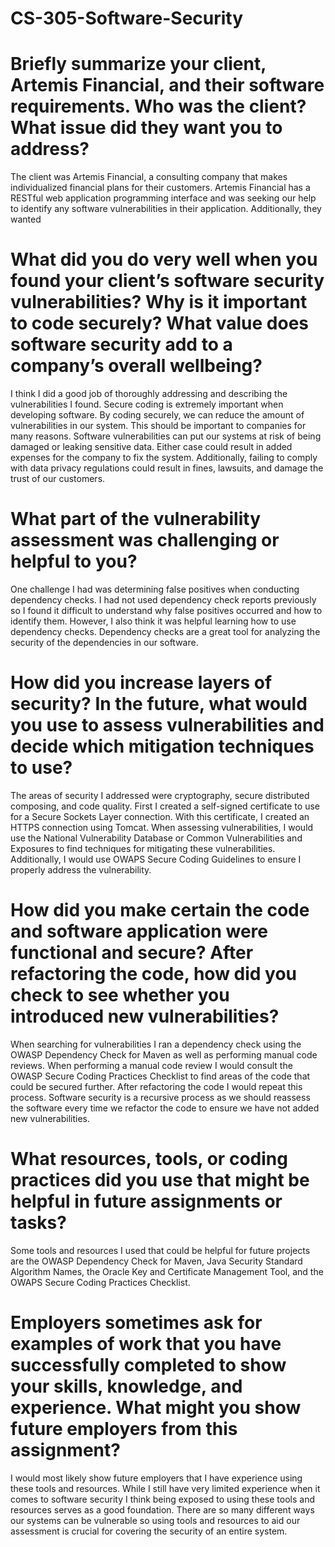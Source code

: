 # CS-305-Software-Security

# Briefly summarize your client, Artemis Financial, and their software requirements. Who was the client? What issue did they want you to address?
The client was Artemis Financial, a consulting company that makes individualized financial plans for their customers. Artemis Financial has a RESTful web application programming interface and was seeking our help to identify any software vulnerabilities in their application. Additionally, they wanted 

# What did you do very well when you found your client’s software security vulnerabilities? Why is it important to code securely? What value does software security add to a company’s overall wellbeing?
I think I did a good job of thoroughly addressing and describing the vulnerabilities I found. Secure coding is extremely important when developing software. By coding securely, we can reduce the amount of vulnerabilities in our system. This should be important to companies for many reasons. Software vulnerabilities can put our systems at risk of being damaged or leaking sensitive data. Either case could result in added expenses for the company to fix the system. Additionally, failing to comply with data privacy regulations could result in fines, lawsuits, and damage the trust of our customers.

# What part of the vulnerability assessment was challenging or helpful to you?
One challenge I had was determining false positives when conducting dependency checks. I had not used dependency check reports previously so I found it difficult to understand why false positives occurred and how to identify them. However, I also think it was helpful learning how to use dependency checks. Dependency checks are a great tool for analyzing the security of the dependencies in our software.

# How did you increase layers of security? In the future, what would you use to assess vulnerabilities and decide which mitigation techniques to use?
The areas of security I addressed were cryptography, secure distributed composing, and code quality. First I created a self-signed certificate to use for a Secure Sockets Layer connection. With this certificate, I created an HTTPS connection using Tomcat. When assessing vulnerabilities, I would use the National Vulnerability Database or Common Vulnerabilities and Exposures to find techniques for mitigating these vulnerabilities. Additionally, I would use OWAPS Secure Coding Guidelines to ensure I properly address the vulnerability.

# How did you make certain the code and software application were functional and secure? After refactoring the code, how did you check to see whether you introduced new vulnerabilities?
When searching for vulnerabilities I ran a dependency check using the OWASP Dependency Check for Maven as well as performing manual code reviews. When performing a manual code review I would consult the OWASP Secure Coding Practices Checklist to find areas of the code that could be secured further. After refactoring the code I would repeat this process. Software security is a recursive process as we should reassess the software every time we refactor the code to ensure we have not added new vulnerabilities.

# What resources, tools, or coding practices did you use that might be helpful in future assignments or tasks?
Some tools and resources I used that could be helpful for future projects are the OWASP Dependency Check for Maven, Java Security Standard Algorithm Names, the Oracle Key and Certificate Management Tool, and the OWAPS Secure Coding Practices Checklist.

# Employers sometimes ask for examples of work that you have successfully completed to show your skills, knowledge, and experience. What might you show future employers from this assignment?
I would most likely show future employers that I have experience using these tools and resources. While I still have very limited experience when it comes to software security I think being exposed to using these tools and resources serves as a good foundation. There are so many different ways our systems can be vulnerable so using tools and resources to aid our assessment is crucial for covering the security of an entire system.
